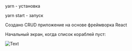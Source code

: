yarn - установка

yarn start - запуск

Создано CRUD приложение на основе фреймворка React

Начальный экран, когда список кораблей пуст:

![Text](../1.png)
